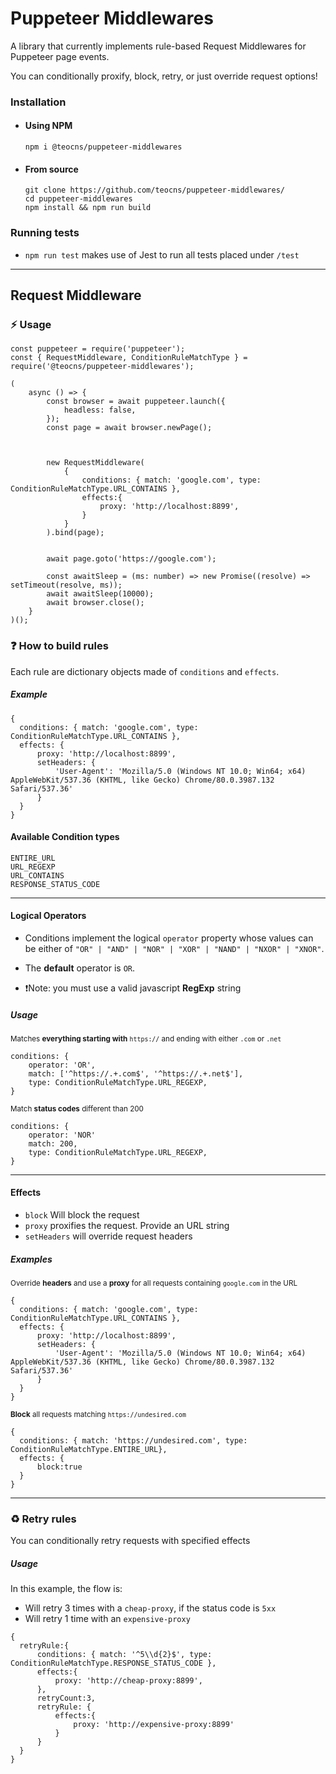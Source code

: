 # Puppeteer Middlewares
A library that currently implements rule-based Request Middlewares for Puppeteer page events.

You can conditionally proxify, block, retry, or just override request options!

### Installation 

- #### Using NPM
  ```npm i @teocns/puppeteer-middlewares```
- #### From source
  ```
  git clone https://github.com/teocns/puppeteer-middlewares/
  cd puppeteer-middlewares
  npm install && npm run build
  ```
### Running tests

  - `npm run test` makes use of Jest to run all tests placed under `/test`

---
## Request Middleware


### ⚡ Usage

```
const puppeteer = require('puppeteer');
const { RequestMiddleware, ConditionRuleMatchType } = require('@teocns/puppeteer-middlewares');

(
    async () => {
        const browser = await puppeteer.launch({
            headless: false,
        });
        const page = await browser.newPage();

        
    
        new RequestMiddleware(
            {
                conditions: { match: 'google.com', type: ConditionRuleMatchType.URL_CONTAINS },
                effects:{
                    proxy: 'http://localhost:8899',
                }
            }
        ).bind(page);


        await page.goto('https://google.com');

        const awaitSleep = (ms: number) => new Promise((resolve) => setTimeout(resolve, ms));
        await awaitSleep(10000);
        await browser.close();
    }
)();

```


### ❓ How to build rules

Each rule are dictionary objects made of `conditions` and `effects`. 

##### Example
```
{
  conditions: { match: 'google.com', type: ConditionRuleMatchType.URL_CONTAINS },
  effects: {
      proxy: 'http://localhost:8899',
      setHeaders: {
          'User-Agent': 'Mozilla/5.0 (Windows NT 10.0; Win64; x64) AppleWebKit/537.36 (KHTML, like Gecko) Chrome/80.0.3987.132 Safari/537.36'
      }
  }
}
```
#### Available Condition types

```
ENTIRE_URL
URL_REGEXP
URL_CONTAINS
RESPONSE_STATUS_CODE
```
----
####  Logical Operators
- Conditions implement the logical `operator` property whose values can be either of `"OR" | "AND" | "NOR" | "XOR" | "NAND" | "NXOR" | "XNOR"`.

- The **default** operator is `OR`.

- ❗Note: you must use a valid javascript **RegExp** string

##### Usage


  <sub>Matches **everything starting with** `https://` and ending with either `.com` or `.net`</sub>  
  ```
  conditions: {
      operator: 'OR',
      match: ['^https://.+.com$', '^https://.+.net$'],
      type: ConditionRuleMatchType.URL_REGEXP,
  }
  ```

  
  <sub>Match **status codes** different than 200 </sub>

  ```
  conditions: {
      operator: 'NOR'
      match: 200,
      type: ConditionRuleMatchType.URL_REGEXP,
  }
  ```
---

#### Effects


- `block` Will block the request
- `proxy` proxifies the request. Provide an URL string
- `setHeaders` will override request headers

##### Examples

<sub>Override **headers** and use a **proxy** for all requests containing `google.com` in the URL</sub>
```
{
  conditions: { match: 'google.com', type: ConditionRuleMatchType.URL_CONTAINS },
  effects: {
      proxy: 'http://localhost:8899',
      setHeaders: {
          'User-Agent': 'Mozilla/5.0 (Windows NT 10.0; Win64; x64) AppleWebKit/537.36 (KHTML, like Gecko) Chrome/80.0.3987.132 Safari/537.36'
      }
  }
}
```
<sub>**Block** all requests matching `https://undesired.com`</sub>
```
{
  conditions: { match: 'https://undesired.com', type: ConditionRuleMatchType.ENTIRE_URL},
  effects: {
      block:true
  }
}
```
---
### ♻️ Retry rules

You can conditionally retry requests with specified effects

##### Usage

In this example, the flow is:
- Will retry 3 times with a `cheap-proxy`, if the status code is `5xx`
- Will retry 1 time with an `expensive-proxy`
```
{ 
  retryRule:{
      conditions: { match: '^5\\d{2}$', type: ConditionRuleMatchType.RESPONSE_STATUS_CODE },
      effects:{
          proxy: 'http://cheap-proxy:8899',
      }, 
      retryCount:3,
      retryRule: {
          effects:{
              proxy: 'http://expensive-proxy:8899'
          }
      }
  }
}
```

